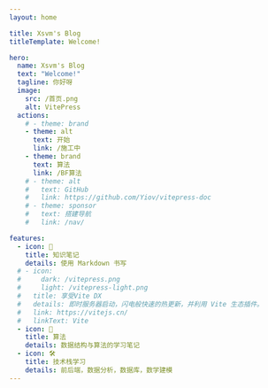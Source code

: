 ```yaml
---
layout: home

title: Xsvm's Blog
titleTemplate: Welcome!

hero:
  name: Xsvm's Blog
  text: "Welcome!"
  tagline: 你好呀
  image:
    src: /首页.png
    alt: VitePress
  actions:
    # - theme: brand
    - theme: alt
      text: 开始
      link: /施工中
    - theme: brand
      text: 算法
      link: /BF算法
    # - theme: alt
    #   text: GitHub
    #   link: https://github.com/Yiov/vitepress-doc
    # - theme: sponsor
    #   text: 搭建导航
    #   link: /nav/

features:
  - icon: 📝
    title: 知识笔记
    details: 使用 Markdown 书写
  # - icon: 
  #     dark: /vitepress.png
  #     light: /vitepress-light.png
  #   title: 享受Vite DX
  #   details: 即时服务器启动，闪电般快速的热更新，并利用 Vite 生态插件。
  #   link: https://vitejs.cn/
  #   linkText: Vite
  - icon: 🧮
    title: 算法
    details: 数据结构与算法的学习笔记
  - icon: 🛠️
    title: 技术栈学习
    details: 前后端，数据分析，数据库，数学建模
---
```


<HomeUnderline />

<confetti />

<busuanzi />

